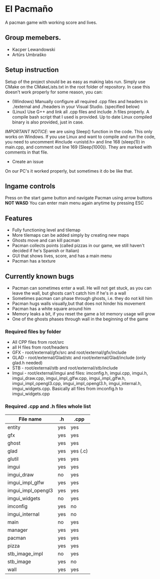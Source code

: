 # El Pacmaño

A pacman game with working score and lives.

## Group memebers.
- Kacper Lewandowski
- Artūrs Umbraško

## Setup instruction
Setup of the project should be as easy as making labs run. Simply use CMake on the CMakeLists.txt in the root folder of repository.
In case this doesn't work properly for some reason, you can:
- (Windows) Manually configure all required .cpp files and headers in ./external and ./headers in your Visual Studio. (specified below)
- (Linux) Use G++ and link all .cpp files and include .h files properly. A compile bash script that I used is provided. Up to date Linux compiled binary is also provided, just in case.
    
*IMPORTANT NOTICE*: we are using Sleep() function in the code. This only works on Windows. If you use Linux and want to compile and run the code, you need to uncomment #include <unistd.h> and line 168 (sleep(1)) in main.cpp, and comment out line 169 (Sleep(1000)). They are marked with comments in that file.
- Create an issue

On our PC's it worked properly, but sometimes it do be like that. 

## Ingame controls
Press on the start game button and navigate Pacman using arrow buttons **NOT WASD**
You can enter main menu again anytime by pressing ESC

## Features
- Fully functioning level and tilemap
- More tilemaps can be added simply by creating new maps
- Ghosts move and can kill pacman
- Pacman collects points (called pizzas in our game, we still haven't decided if he's Spanish or Italian)
- GUI that shows lives, score, and has a main menu
- Pacman has a texture

## Currently known bugs
- Pacman can sometimes enter a wall. He will not get stuck, as you can leave the wall, but ghosts can't catch him if he's in a wall
- Sometimes pacman can phase through ghosts, i.e. they do not kill him
- Pacman hugs walls visually,but that does not hinder his movement
- Pacman has a white square around him
- Memory leaks a bit, if you reset the game a lot memory usage will grow
- One of the ghosts phases through wall in the beginning of the game

### Required files by folder
- All CPP files from root/src
- all H files from root/headers
- GFX - root/external/gfx/src and root/external/gfx/include
- GLAD - root/external/Glad/stc and root/external/Glad/include (only glad.h needed)
- STB - root/external/stb and root/external/stb/include
- Imgui - root/external/imgui and files: imconfig.h, imgui.cpp, imgui.h, imgui_draw.cpp, imgui_impl_glfw.cpp, imgui_impl_glfw.h, imgui_impl_opengl3.cpp, imgui_impl_opengl3.h, imgui_internal.h, imgui_widgets.cpp. Basically all files from imconfig.h to imgui_widgets.cpp

### Required .cpp and .h files whole list
| File name | .h | .cpp |
| --------- | -- | ---- |
| entity | yes | yes |
| gfx | yes | yes |
| ghost | yes | yes |
| glad | yes | yes (.c) |
| glutil | yes | yes |
| imgui | yes | yes |
| imgui_draw | no | yes |
| imgui_impl_glfw | yes | yes |
| imgui_impl_opengl3 | yes | yes |
| imgui_widgets | no | yes |
| imconfig | yes | no |
| imgui_internal | yes | no |
| main | no | yes |
| manager | yes | yes |
| pacman  | yes | yes |
| pizza | yes | yes |
| stb_image_impl | no | yes |
| stb_image | yes | no |
| wall | yes | yes |
